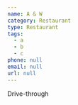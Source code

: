 ```yaml
---
name: A & W
category: Restaurant
type: Restaurant
tags:
  - a
  - b
  - c
phone: null
email: null
url: null
---
```


Drive-through
